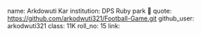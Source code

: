 name: Arkdowuti Kar
institution: DPS Ruby park 🚩 
quote: https://github.com/arkodwuti321/Football-Game.git
github_user: arkodwuti321
class: 11K
roll_no: 15
link: 
